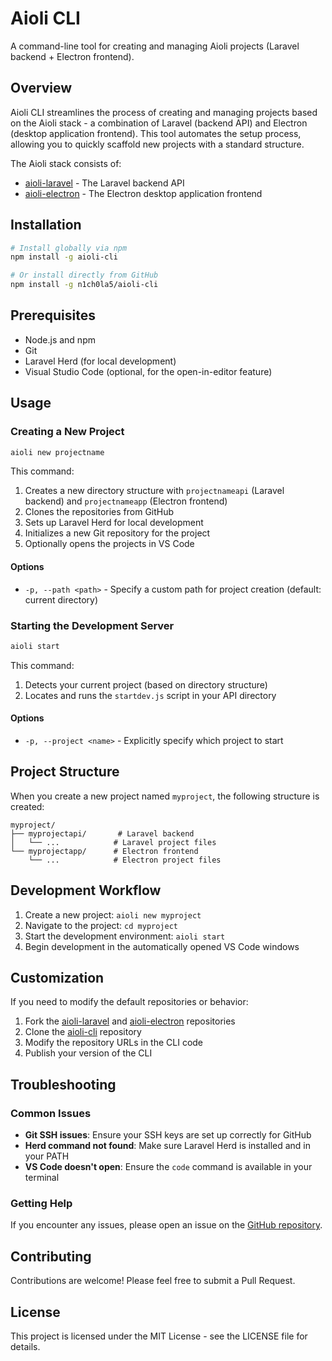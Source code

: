 # Aioli CLI

A command-line tool for creating and managing Aioli projects (Laravel backend + Electron frontend).

## Overview

Aioli CLI streamlines the process of creating and managing projects based on the Aioli stack - a combination of Laravel (backend API) and Electron (desktop application frontend). This tool automates the setup process, allowing you to quickly scaffold new projects with a standard structure.

The Aioli stack consists of:
- [aioli-laravel](https://github.com/n1ch0la5/aioli-laravel) - The Laravel backend API
- [aioli-electron](https://github.com/n1ch0la5/aioli-electron) - The Electron desktop application frontend

## Installation

```bash
# Install globally via npm
npm install -g aioli-cli

# Or install directly from GitHub
npm install -g n1ch0la5/aioli-cli
```

## Prerequisites

- Node.js and npm
- Git
- Laravel Herd (for local development)
- Visual Studio Code (optional, for the open-in-editor feature)

## Usage

### Creating a New Project

```bash
aioli new projectname
```

This command:
1. Creates a new directory structure with `projectnameapi` (Laravel backend) and `projectnameapp` (Electron frontend)
2. Clones the repositories from GitHub
3. Sets up Laravel Herd for local development
4. Initializes a new Git repository for the project
5. Optionally opens the projects in VS Code

#### Options

- `-p, --path <path>` - Specify a custom path for project creation (default: current directory)

### Starting the Development Server

```bash
aioli start
```

This command:
1. Detects your current project (based on directory structure)
2. Locates and runs the `startdev.js` script in your API directory

#### Options

- `-p, --project <name>` - Explicitly specify which project to start

## Project Structure

When you create a new project named `myproject`, the following structure is created:

```
myproject/
├── myprojectapi/       # Laravel backend
│   └── ...            # Laravel project files
└── myprojectapp/      # Electron frontend
    └── ...            # Electron project files
```

## Development Workflow

1. Create a new project: `aioli new myproject`
2. Navigate to the project: `cd myproject`
3. Start the development environment: `aioli start`
4. Begin development in the automatically opened VS Code windows

## Customization

If you need to modify the default repositories or behavior:

1. Fork the [aioli-laravel](https://github.com/n1ch0la5/aioli-laravel) and [aioli-electron](https://github.com/n1ch0la5/aioli-electron) repositories
2. Clone the [aioli-cli](https://github.com/n1ch0la5/aioli-cli) repository
3. Modify the repository URLs in the CLI code
4. Publish your version of the CLI

## Troubleshooting

### Common Issues

- **Git SSH issues**: Ensure your SSH keys are set up correctly for GitHub
- **Herd command not found**: Make sure Laravel Herd is installed and in your PATH
- **VS Code doesn't open**: Ensure the `code` command is available in your terminal

### Getting Help

If you encounter any issues, please open an issue on the [GitHub repository](https://github.com/n1ch0la5/aioli-cli).

## Contributing

Contributions are welcome! Please feel free to submit a Pull Request.

## License

This project is licensed under the MIT License - see the LICENSE file for details.